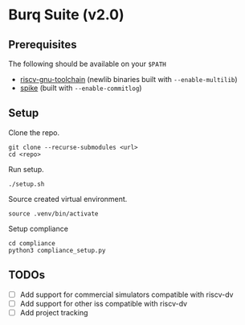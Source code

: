 # Burq Suite (v2.0)

## Prerequisites
The following should be available on your `$PATH`
* [riscv-gnu-toolchain](https://github.com/riscv-collab/riscv-gnu-toolchain) (newlib binaries built with `--enable-multilib`)
* [spike](https://github.com/riscv-software-src/riscv-isa-sim) (built with `--enable-commitlog`)

## Setup
Clone the repo.
```shell
git clone --recurse-submodules <url>
cd <repo>
```
Run setup.
```shell
./setup.sh
```
Source created virtual environment.
```shell
source .venv/bin/activate
```
Setup compliance
```shell
cd compliance
python3 compliance_setup.py
```

## TODOs
- [ ] Add support for commercial simulators compatible with riscv-dv
- [ ] Add support for other iss compatible with riscv-dv
- [ ] Add project tracking